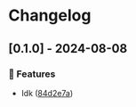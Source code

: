 # Changelog
## [0.1.0] - 2024-08-08

### :rocket: Features

- Idk ([84d2e7a](https://github.com/ares-b/test-ci/commit/84d2e7a8f69c998f9a413afb2a84cff7064537f8))

